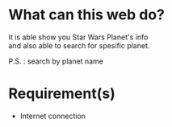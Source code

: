 # What can this web do?
It is able show you Star Wars Planet's info <br>
and also able to search for spesific planet.

P.S. : search by planet name

# Requirement(s)
<ul>
  <li>Internet connection</li>
</ul>
